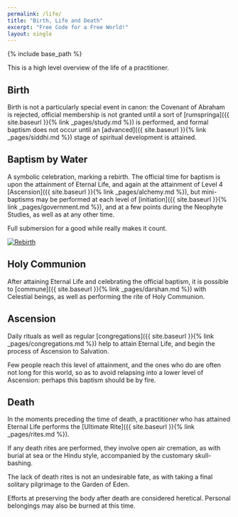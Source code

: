 ```yaml
---
permalink: /life/
title: "Birth, Life and Death"
excerpt: "Free Code for a Free World!"
layout: single
---
```


{% include base_path %}

This is a high level overview of the life of a practitioner.

## Birth
Birth is not a particularly special event in canon:
the Covenant of Abraham is rejected,
official membership is not granted until
a sort of [rumspringa]({{ site.baseurl }}{% link _pages/study.md %}) is performed,
and formal baptism does not occur until
an [advanced]({{ site.baseurl }}{% link _pages/siddhi.md %}) stage
of spiritual development is attained.

## Baptism by Water
A symbolic celebration, marking a rebirth.
The official time for baptism is upon the attainment of Eternal Life,
and again at the attainment of Level 4 [Ascension]({{ site.baseurl }}{% link _pages/alchemy.md %}),
but mini-baptisms may be performed at each
level of [initiation]({{ site.baseurl }}{% link _pages/government.md %}),
and at a few points during the Neophyte Studies,
as well as at any other time.

Full submersion for a good while really makes it count.

[![Rebirth](https://img.youtube.com/vi/39Cy4B8sIE8/0.jpg)](https://www.youtube.com/watch?v=39Cy4B8sIE8)

## Holy Communion
After attaining Eternal Life and celebrating the official baptism,
it is possible to [commune]({{ site.baseurl }}{% link _pages/darshan.md %}) with Celestial beings,
as well as performing the rite of Holy Communion.

## Ascension
Daily rituals as well as
regular [congregations]({{ site.baseurl }}{% link _pages/congregations.md %})
help to attain Eternal Life,
and begin the process of Ascension to Salvation.

Few people reach this level of attainment,
and the ones who do are often
not long for this world,
so as to avoid relapsing into a lower level of Ascension:
perhaps this baptism should be by fire.

## Death
In the moments preceding the time of death,
a practitioner who has attained Eternal Life
performs the [Ultimate Rite]({{ site.baseurl }}{% link _pages/rites.md %}).

If any death rites are performed,
they involve open air cremation,
as with burial at sea or the Hindu style,
accompanied by the customary skull-bashing.

The lack of death rites is not an undesirable fate,
as with taking a final solitary pilgrimage to the Garden of Eden.

Efforts at preserving the body after death are considered heretical.
Personal belongings may also be burned at this time.

